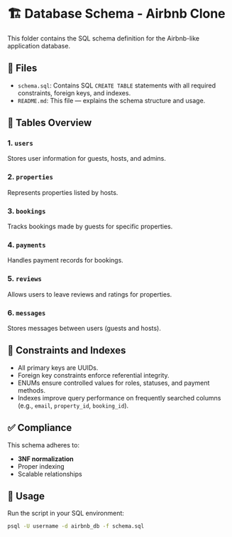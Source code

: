 # 🏗️ Database Schema - Airbnb Clone

This folder contains the SQL schema definition for the Airbnb-like application database.

## 📄 Files

- `schema.sql`: Contains SQL `CREATE TABLE` statements with all required constraints, foreign keys, and indexes.
- `README.md`: This file — explains the schema structure and usage.

## 🧱 Tables Overview

### 1. `users`

Stores user information for guests, hosts, and admins.

### 2. `properties`

Represents properties listed by hosts.

### 3. `bookings`

Tracks bookings made by guests for specific properties.

### 4. `payments`

Handles payment records for bookings.

### 5. `reviews`

Allows users to leave reviews and ratings for properties.

### 6. `messages`

Stores messages between users (guests and hosts).

## 🔐 Constraints and Indexes

- All primary keys are UUIDs.
- Foreign key constraints enforce referential integrity.
- ENUMs ensure controlled values for roles, statuses, and payment methods.
- Indexes improve query performance on frequently searched columns (e.g., `email`, `property_id`, `booking_id`).

## ✅ Compliance

This schema adheres to:

- **3NF normalization**
- Proper indexing
- Scalable relationships

## 📌 Usage

Run the script in your SQL environment:

```bash
psql -U username -d airbnb_db -f schema.sql
```
